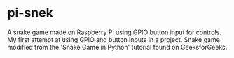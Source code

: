 # pi-snek
A snake game made on Raspberry Pi using GPIO button input for controls. My first attempt at using GPIO and button inputs in a project. Snake game modified from the 'Snake Game in Python' tutorial found on GeeksforGeeks. 
